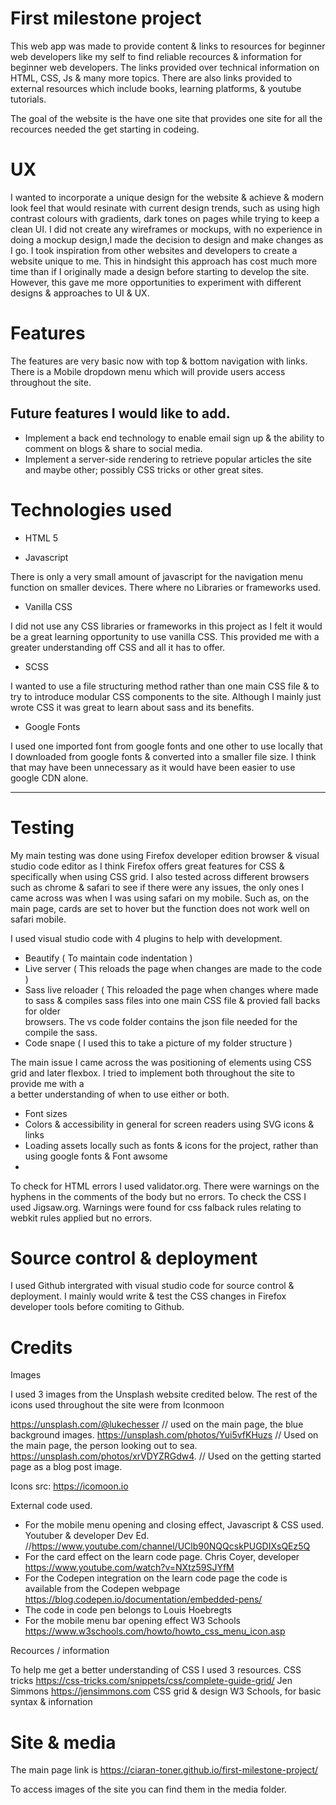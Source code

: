 # First milestone project 

This web app was made to provide content & links to resources for beginner web developers like my self to find reliable recources & information for beginner web developers. The links provided over technical information on HTML, CSS, Js & many more topics. There are also links provided to external resources which include books, learning platforms, & youtube tutorials.

The goal of the website is the have one site that provides one site for all the recources needed the get starting in codeing.

# UX

I wanted to incorporate a unique design for the website & achieve & modern look feel that would resinate with current design trends, such as using high contrast colours with gradients, dark tones on pages while trying to keep a clean UI. I did not create any wireframes or mockups, with no experience in doing a mockup design,I made the decision to design and make changes as I go. I took inspiration from other websites and developers to create a website unique to me. This in hindsight this approach has cost much more time than if I originally made a design before starting to develop the site. However, this gave me more opportunities to experiment with different designs & approaches to UI & UX.

# Features

The features are very basic now with top & bottom navigation with links. There is a Mobile dropdown menu which will provide users access throughout the site.


 ## Future features I would like to add.

  * Implement a back end technology to enable email sign up & the ability to comment on blogs & share to social media.
  * Implement a server-side rendering to retrieve popular articles the site and maybe other; possibly CSS tricks or other great sites.


# Technologies used

* HTML 5

* Javascript

 There is only a very small amount of javascript for the navigation menu function on smaller devices. There where no Libraries or frameworks used.

*  Vanilla CSS

  I did not use any CSS libraries or frameworks in this project as I felt it would be a great learning opportunity to use vanilla CSS. 
  This provided me with a greater understanding off CSS and all it has to offer.
  
  * SCSS
  
  I wanted to use a file structuring method rather than one main CSS file & to try to introduce modular CSS components to the site. Although I mainly just wrote CSS
  it was great to learn about sass and its benefits.
  
 * Google Fonts
 
  I used one imported font from google fonts and one other to use locally that I downloaded from google fonts & converted into a smaller file size. I think that may 
  have been unnecessary as it would have been easier to use google CDN alone.
 <hr>

# Testing

  My main testing was done using Firefox developer edition browser & visual studio code editor as I think Firefox offers great features for CSS & specifically when 
  using CSS grid. I also tested across different browsers such as chrome & safari to see if there were any issues, the only ones I came across was when I was using 
  safari on my mobile. Such as, on the main page, cards are set to hover but the function does not work well on safari mobile.
  
  I used visual studio code with 4 plugins to help with development. 
  
  * Beautify ( To maintain code indentation )
  * Live server ( This reloads the page when changes are made to the code )
  * Sass live reloader ( This reloaded the page when changes where made to sass & compiles sass files into one main CSS file & provied fall backs for older     
  browsers. The vs code folder contains the json file needed for the compile the sass.
  * Code snape ( I used this to take a picture of my folder structure )

  The main issue I came across the was positioning of elements using CSS grid and later flexbox. I tried to implement both throughout the site to provide me with a  
  a better understanding of when to use either or both.

  * Font sizes
  * Colors & accessibility in general for screen readers using SVG icons & links
  * Loading assets locally such as fonts & icons for the project, rather than using google fonts & Font awsome
  * 
  
  To check for HTML errors I used validator.org. There were warnings on the hyphens in the comments of the body but no errors.
  To check the CSS I used Jigsaw.org. Warnings were found for css falback rules relating to webkit rules applied but no errors.
  
# Source control & deployment

I used Github intergrated with visual studio code for source control & deployment. I mainly would write & test the CSS changes in Firefox developer tools before comiting to Github.


# Credits

  Images
  
  I used 3 images from the Unsplash website credited below. The rest of the icons used throughout the site were from Iconmoon
  
  https://unsplash.com/@lukechesser         // used on the main page, the blue background images.
  https://unsplash.com/photos/Yui5vfKHuzs   // Used on the main page, the person looking out to sea.
  https://unsplash.com/photos/xrVDYZRGdw4.  // Used on the getting started page as a blog post image.
 
 Icons src: https://icomoon.io
  
  External code used.
  
  * For the mobile menu opening and closing effect, Javascript & CSS used. Youtuber & developer Dev Ed.  //https://www.youtube.com/channel/UClb90NQQcskPUGDIXsQEz5Q
  * For the card effect on the learn code page. Chris Coyer, developer https://www.youtube.com/watch?v=NXtz59SJYfM
  * For the Codepen integration on the learn code page the code is available from the Codepen webpage https://blog.codepen.io/documentation/embedded-pens/
  * The code in code pen belongs to Louis Hoebregts 
  * For the mobile menu bar opening effect W3 Schools https://www.w3schools.com/howto/howto_css_menu_icon.asp 
  
  
  Recources / information
  
  To help me get a better understanding of CSS I used 3 resources. CSS tricks https://css-tricks.com/snippets/css/complete-guide-grid/
  Jen Simmons https://jensimmons.com  CSS grid & design
  W3 Schools, for basic syntax & infornation

# Site & media

The main page link is https://ciaran-toner.github.io/first-milestone-project/

To access images of the site you can find them in the media folder.
